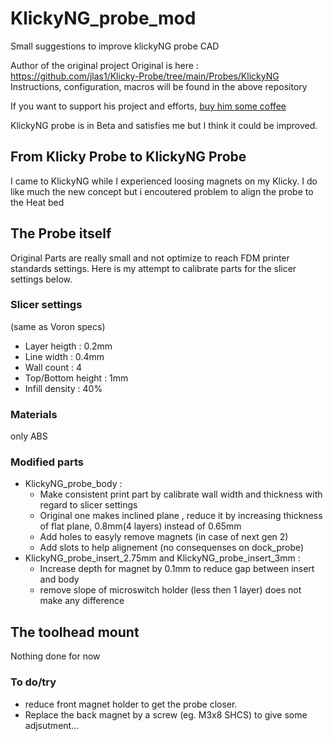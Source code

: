

# KlickyNG_probe_mod
Small suggestions to improve klickyNG probe CAD

Author of the original project
Original is here : https://github.com/jlas1/Klicky-Probe/tree/main/Probes/KlickyNG
Instructions, configuration, macros will be found in the above repository

If you want to support his project and efforts, [buy him some coffee](https://www.buymeacoffee.com/JosAr)

KlickyNG probe is in Beta and satisfies me but I think it could be improved.

## From Klicky Probe to KlickyNG Probe

I came to KlickyNG while I experienced loosing magnets on my Klicky. I do like much the new concept but i encoutered problem to align the probe to the Heat bed 

## The Probe itself
Original Parts are really small and not optimize to reach FDM printer standards settings. Here is my attempt to calibrate parts for the slicer settings below.

### Slicer settings
(same as Voron specs)
- Layer heigth : 0.2mm
- Line width : 0.4mm
- Wall count : 4
- Top/Bottom height : 1mm
- Infill density : 40%

### Materials
only ABS

### Modified parts
- KlickyNG_probe_body : 
   * Make consistent print part by calibrate wall width and thickness with regard to slicer settings
   * Original one makes inclined plane , reduce it by increasing thickness of flat plane, 0.8mm(4 layers) instead of 0.65mm
   * Add holes to easyly remove magnets (in case of next gen 2)
   * Add slots to help alignement (no consequenses on dock_probe)
- KlickyNG_probe_insert_2.75mm and KlickyNG_probe_insert_3mm : 
   * Increase depth for magnet by 0.1mm to reduce gap between insert and body
   * remove slope of microswitch holder (less then 1 layer) does not make any difference

## The toolhead mount

Nothing done for now

### To do/try
- reduce front magnet holder to get the probe closer. 
- Replace the back magnet by a screw (eg. M3x8 SHCS) to give some adjsutment... 
